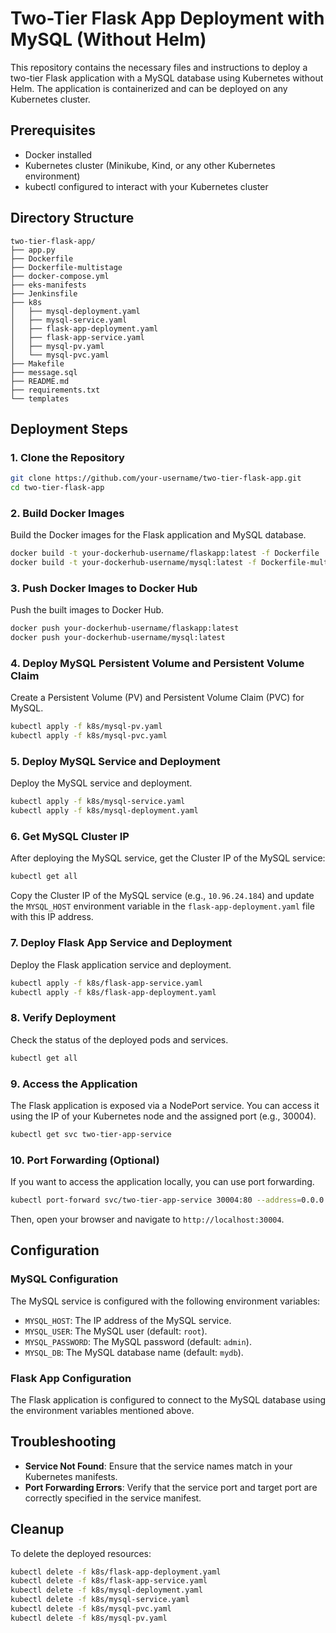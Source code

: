 # Two-Tier Flask App Deployment with MySQL (Without Helm)

This repository contains the necessary files and instructions to deploy a two-tier Flask application with a MySQL database using Kubernetes without Helm. The application is containerized and can be deployed on any Kubernetes cluster.

## Prerequisites

- Docker installed
- Kubernetes cluster (Minikube, Kind, or any other Kubernetes environment)
- kubectl configured to interact with your Kubernetes cluster

## Directory Structure

```
two-tier-flask-app/
├── app.py
├── Dockerfile
├── Dockerfile-multistage
├── docker-compose.yml
├── eks-manifests
├── Jenkinsfile
├── k8s
│   ├── mysql-deployment.yaml
│   ├── mysql-service.yaml
│   ├── flask-app-deployment.yaml
│   ├── flask-app-service.yaml
│   ├── mysql-pv.yaml
│   └── mysql-pvc.yaml
├── Makefile
├── message.sql
├── README.md
├── requirements.txt
└── templates
```

## Deployment Steps

### 1. Clone the Repository

```bash
git clone https://github.com/your-username/two-tier-flask-app.git
cd two-tier-flask-app
```

### 2. Build Docker Images

Build the Docker images for the Flask application and MySQL database.

```bash
docker build -t your-dockerhub-username/flaskapp:latest -f Dockerfile .
docker build -t your-dockerhub-username/mysql:latest -f Dockerfile-multistage .
```

### 3. Push Docker Images to Docker Hub

Push the built images to Docker Hub.

```bash
docker push your-dockerhub-username/flaskapp:latest
docker push your-dockerhub-username/mysql:latest
```

### 4. Deploy MySQL Persistent Volume and Persistent Volume Claim

Create a Persistent Volume (PV) and Persistent Volume Claim (PVC) for MySQL.

```bash
kubectl apply -f k8s/mysql-pv.yaml
kubectl apply -f k8s/mysql-pvc.yaml
```

### 5. Deploy MySQL Service and Deployment

Deploy the MySQL service and deployment.

```bash
kubectl apply -f k8s/mysql-service.yaml
kubectl apply -f k8s/mysql-deployment.yaml
```

### 6. Get MySQL Cluster IP

After deploying the MySQL service, get the Cluster IP of the MySQL service:

```bash
kubectl get all
```

Copy the Cluster IP of the MySQL service (e.g., `10.96.24.184`) and update the `MYSQL_HOST` environment variable in the `flask-app-deployment.yaml` file with this IP address.

### 7. Deploy Flask App Service and Deployment

Deploy the Flask application service and deployment.

```bash
kubectl apply -f k8s/flask-app-service.yaml
kubectl apply -f k8s/flask-app-deployment.yaml
```

### 8. Verify Deployment

Check the status of the deployed pods and services.

```bash
kubectl get all
```

### 9. Access the Application

The Flask application is exposed via a NodePort service. You can access it using the IP of your Kubernetes node and the assigned port (e.g., 30004).

```bash
kubectl get svc two-tier-app-service
```

### 10. Port Forwarding (Optional)

If you want to access the application locally, you can use port forwarding.

```bash
kubectl port-forward svc/two-tier-app-service 30004:80 --address=0.0.0.0
```

Then, open your browser and navigate to `http://localhost:30004`.

## Configuration

### MySQL Configuration

The MySQL service is configured with the following environment variables:

- `MYSQL_HOST`: The IP address of the MySQL service.
- `MYSQL_USER`: The MySQL user (default: `root`).
- `MYSQL_PASSWORD`: The MySQL password (default: `admin`).
- `MYSQL_DB`: The MySQL database name (default: `mydb`).

### Flask App Configuration

The Flask application is configured to connect to the MySQL database using the environment variables mentioned above.

## Troubleshooting

- **Service Not Found**: Ensure that the service names match in your Kubernetes manifests.
- **Port Forwarding Errors**: Verify that the service port and target port are correctly specified in the service manifest.

## Cleanup

To delete the deployed resources:

```bash
kubectl delete -f k8s/flask-app-deployment.yaml
kubectl delete -f k8s/flask-app-service.yaml
kubectl delete -f k8s/mysql-deployment.yaml
kubectl delete -f k8s/mysql-service.yaml
kubectl delete -f k8s/mysql-pvc.yaml
kubectl delete -f k8s/mysql-pv.yaml
```

